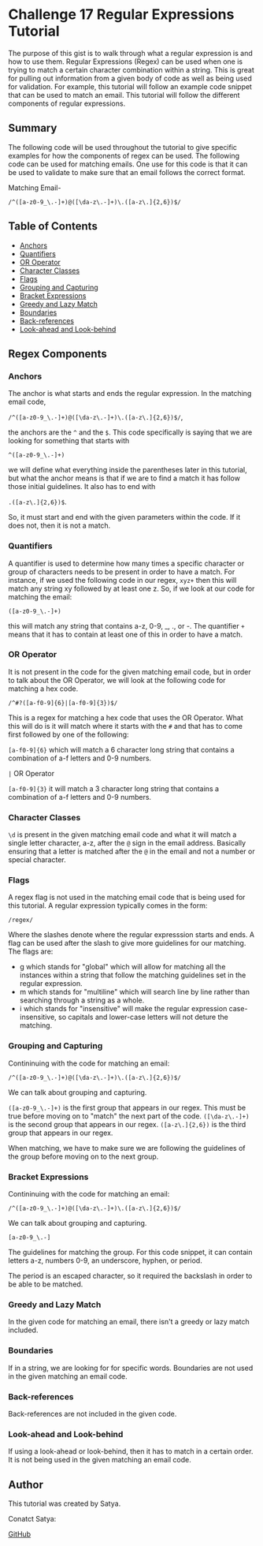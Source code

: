 # Challenge 17 Regular Expressions Tutorial

The purpose of this gist is to walk through what a regular expression is and how to use them. Regular Expressions (Regex) can be used when one is trying to match a certain character combination within a string. This is great for pulling out information from a given body of code as well as being used for validation. For example, this tutorial will follow an example code snippet that can be used to match an email. This tutorial will follow the different components of regular expressions. 


## Summary

The following code will be used throughout the tutorial to give specific examples for how the components of regex can be used. The following code can be used for matching emails. One use for this code is that it can be used to validate to make sure that an email follows the correct format. 

Matching Email-

`/^([a-z0-9_\.-]+)@([\da-z\.-]+)\.([a-z\.]{2,6})$/`

## Table of Contents

- [Anchors](#anchors)
- [Quantifiers](#quantifiers)
- [OR Operator](#or-operator)
- [Character Classes](#character-classes)
- [Flags](#flags)
- [Grouping and Capturing](#grouping-and-capturing)
- [Bracket Expressions](#bracket-expressions)
- [Greedy and Lazy Match](#greedy-and-lazy-match)
- [Boundaries](#boundaries)
- [Back-references](#back-references)
- [Look-ahead and Look-behind](#look-ahead-and-look-behind)

## Regex Components

### Anchors

The anchor is what starts and ends the regular expression. 
In the matching email code, 

`/^([a-z0-9_\.-]+)@([\da-z\.-]+)\.([a-z\.]{2,6})$/`, 

the anchors are the `^` and the `$`. This code specifically is saying that we are looking for something that starts with 

`^([a-z0-9_\.-]+)` 

we will define what everything inside the parentheses later in this tutorial, but what the anchor means is that if we are to find a match it has follow those initial guidelines. It also has to end with 

`.([a-z\.]{2,6})$`.

So, it must start and end with the given parameters within the code. If it does not, then it is not a match. 

### Quantifiers

A quantifier is used to determine how many times a specific character or group of characters needs to be present in order to have a match. For instance, if we used the following code in our regex, `xyz+` then this will match any string xy followed by at least one z. So, if we look at our code for matching the email:

`([a-z0-9_\.-]+)` 

this will match any string that contains a-z, 0-9, _, ., or -. The quantifier `+` means that it has to contain at least one of this in order to have a match. 

### OR Operator

It is not present in the code for the given matching email code, but in order to talk about the OR Operator, we will look at the following code for matching a hex code. 

`/^#?([a-f0-9]{6}|[a-f0-9]{3})$/`

This is a regex for matching a hex code that uses the OR Operator. 
What this will do is it will match where it starts with the `#` and that has to come first followed by one of the following:

`[a-f0-9]{6}` which will match a 6 character long string that contains a combination of a-f letters and 0-9 numbers. 

`|` OR Operator

`[a-f0-9]{3}` it will match a 3 character long string that contains a combination of a-f letters and 0-9 numbers. 

### Character Classes
`\d` is present in the given matching email code and what it will match a single letter character, a-z, after the `@` sign in the email address. Basically ensuring that a letter is matched after the `@` in the email and not a number or special character.  
### Flags
A regex flag is not used in the matching email code that is being used for this tutorial. A regular expression typically comes in the form:

`/regex/` 

Where the slashes denote where the regular expresssion starts and ends. A flag can be used after the slash to give more guidelines for our matching. The flags are:

* g which stands for "global" which will allow for matching all the instances within a string that follow the matching guidelines set in the regular expression.
* m which stands for "multiline" which will search line by line rather than searching through a string as a whole. 
* i which stands for "insensitive" will make the 
regular expression case-insensitive, so capitals and lower-case letters will not deture the matching. 
### Grouping and Capturing
Contininuing with the code for matching an email:

`/^([a-z0-9_\.-]+)@([\da-z\.-]+)\.([a-z\.]{2,6})$/`

We can talk about grouping and capturing.

`([a-z0-9_\.-]+)` is the first group that appears in our regex. This must be true before moving on to "match" the next part of the code. 
`([\da-z\.-]+)` is the second group that appears in our regex. `([a-z\.]{2,6})` is the third group that appears in our regex. 

When matching, we have to make sure we are following the guidelines of the group before moving on to the next group. 
### Bracket Expressions
Contininuing with the code for matching an email:

`/^([a-z0-9_\.-]+)@([\da-z\.-]+)\.([a-z\.]{2,6})$/`

We can talk about grouping and capturing.

`[a-z0-9_\.-]`


The guidelines for matching the group. 
For this code snippet, it can contain letters a-z, numbers 0-9, an underscore, hyphen, or period. 

The period is an escaped character, so it required the backslash in order to be able to be matched. 

### Greedy and Lazy Match

In the given code for matching an email, there isn't a greedy or lazy match included. 

### Boundaries

If in a string, we are looking for for specific words. Boundaries are not used in the given matching an email code. 

### Back-references

Back-references are not included in the given code. 

### Look-ahead and Look-behind

If using a look-ahead or look-behind, then it has to match in a certain order. It is not being used in the given matching an email code. 

## Author

This tutorial was created by Satya.

Conatct Satya:

[GitHub](https://github.com/Selvan92/RegexTutorials.git)

